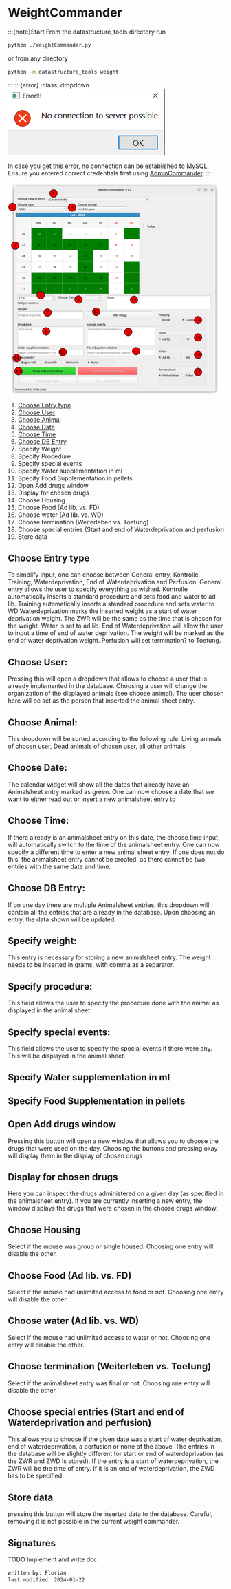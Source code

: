 # WeightCommander

:::{note}Start
From the datastructure_tools directory run
~~~bash
python ./WeightCommander.py
~~~
or from any directory
~~~bash
python -m datastructure_tools weight
~~~
:::
:::{error}
:class: dropdown
![error_server.PNG](../images/error_server.PNG)

In case you get this error, no connection can be established to MySQL. Ensure you entered correct credentials 
first using [AdminCommander](AdminCommander.md#db-configuration).
:::

![WeightCommander.png](../images/WeightCommander.png)

1. [Choose Entry type](#choose-entry-type)
2. [Choose User](#choose-user)
3. [Choose Animal](#choose-animal)
4. [Choose Date](#choose-date)
5. [Choose Time](#choose-time)
6. [Choose DB Entry](#choose-db-entry)
7. Specify Weight
8. Specify Procedure
9. Specify special events
10. Specify Water supplementation in ml
11. Specify Food Supplementation in pellets
12. Open Add drugs window
13. Display for chosen drugs
14. Choose Housing
15. Choose Food (Ad lib. vs. FD)
16. Choose water (Ad lib. vs. WD)
17. Choose termination (Weiterleben vs. Toetung)
18. Choose special entries (Start and end of Waterdeprivation and perfusion
19. Store data

## Choose Entry type
To simplify input, one can choose between General entry, Kontrolle, Training, Waterdeprivation, End of Waterdeprivation and Perfusion.
General entry allows the user to specify everything as wished.
Kontrolle automatically inserts a standard procedure and sets food and water to ad lib.
Training automatically inserts a standard procedure and sets water to WD
Waterdeprivation marks the inserted weight as a start of water deprivation weight. The ZWR will be the same as the time that is chosen for the weight. Water is set to ad lib.
End of Waterdeprivation will allow the user to input a time of end of water deprivation. The weight will be marked as the end of water deprivation weight.
Perfusion will set termination? to Toetung. 

## Choose User:
Pressing this will open a dropdown that allows to choose a user that is already implemented in the database. Choosing a user will change the organization of the displayed animals (see choose animal). The user chosen here will be set as the person that inserted the animal sheet entry.

## Choose Animal:
This dropdown will be sorted according to the following rule: Living animals of chosen user, Dead animals of chosen user, all other animals

## Choose Date:
The calendar widget will show all the dates that already have an Animalsheet entry marked as green. One can now choose a date that we want to either read out or insert a new animalsheet entry to

## Choose Time:
If there already is an animalsheet entry on this date, the choose time input will automatically switch to the time of the animalsheet entry. One can now specify a different time to enter a new animal sheet entry. If one does not do this, the animalsheet entry cannot be created, as there cannot be two entries with the same date and time.

## Choose DB Entry:
If on one day there are multiple Animalsheet entries, this dropdown will contain all the entries that are already in the database. Upon choosing an entry, the data shown will be updated.

## Specify weight:
This entry is necessary for storing a new animalsheet entry. The weight needs to be inserted in grams, with comma as a separator.

## Specify procedure:
This field allows the user to specify the procedure done with the animal as displayed in the animal sheet.

## Specify special events:
This field allows the user to specify the special events if there were any. This will be displayed in the animal sheet.

## Specify Water supplementation in ml

## Specify Food Supplementation in pellets

## Open Add drugs window
Pressing this button will open a new window that allows you to choose the drugs that were used on the day. Choosing the buttons and pressing okay will display them in the display of chosen drugs

## Display for chosen drugs
Here you can inspect the drugs administered on a given day (as specified in the animalsheet entry). If you are currently inserting a new entry, the window displays the drugs that were chosen in the choose drugs window.

## Choose Housing
Select if the mouse was group or single housed. Choosing one entry will disable the other.

## Choose Food (Ad lib. vs. FD)
Select if the mouse had unlimited access to food or not. Choosing one entry will disable the other.

## Choose water (Ad lib. vs. WD)
Select if the mouse had unlimited access to water or not. Choosing one entry will disable the other.

## Choose termination (Weiterleben vs. Toetung)
Select if the animalsheet entry was final or not. Choosing one entry will disable the other.

## Choose special entries (Start and end of Waterdeprivation and perfusion)
This allows you to choose if the given date was a start of water deprivation, end of waterdeprivation, a perfusion or none of the above. The entries in the database will be slightly different for start or end of waterdeprivation (as the ZWR and ZWD is stored). If the entry is a start of waterdeprivation, the ZWR will be the time of entry. If it is an end of waterdeprivation, the ZWD has to be specified.

## Store data
pressing this button will store the inserted data to the database. Careful, removing it is not possible in the current weight commander.

## Signatures
TODO Implement and write doc
~~~~
written by: Florian
last modified: 2024-01-22
~~~~